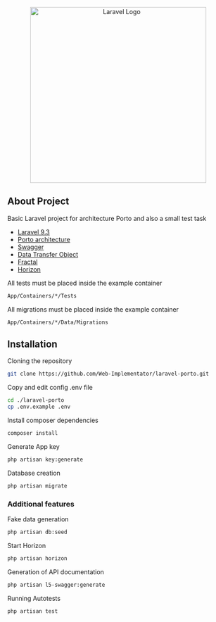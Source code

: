 <p align="center"><a href="https://laravel.com" target="_blank"><img src="https://raw.githubusercontent.com/laravel/art/master/logo-lockup/5%20SVG/2%20CMYK/1%20Full%20Color/laravel-logolockup-cmyk-red.svg" width="400" alt="Laravel Logo"></a></p>

## About Project

Basic Laravel project for architecture Porto and also a small test task

- [Laravel 9.3](https://github.com/laravel/laravel?ysclid=l9luwglcyd378360370)
- [Porto architecture](https://github.com/Mahmoudz/Porto)
- [Swagger](https://github.com/DarkaOnLine/L5-Swagger?ysclid=l9lv0y79lt190343942)
- [Data Transfer Object](https://github.com/spatie/data-transfer-object?ysclid=l9lv0a72yl154342806)
- [Fractal](https://github.com/spatie/laravel-fractal?ysclid=l9lv0ltaw3330622122)
- [Horizon](https://laravel.su/docs/8.x/horizon?ysclid=l9o0yhkvvd508817367)

All tests must be placed inside the example container
``` bash
App/Containers/*/Tests
```

All migrations must be placed inside the example container
``` bash
App/Containers/*/Data/Migrations
```

## Installation

Cloning the repository
``` bash
git clone https://github.com/Web-Implementator/laravel-porto.git
```

Copy and edit config .env file
``` bash
cd ./laravel-porto
cp .env.example .env
```

Install composer dependencies
``` bash
composer install
```

Generate App key
``` bash
php artisan key:generate
```

Database creation
``` bash
php artisan migrate
```

### Additional features

Fake data generation
``` bash
php artisan db:seed
```

Start Horizon
``` bash
php artisan horizon
```

Generation of API documentation
``` bash
php artisan l5-swagger:generate
```

Running Autotests
``` bash
php artisan test
```
